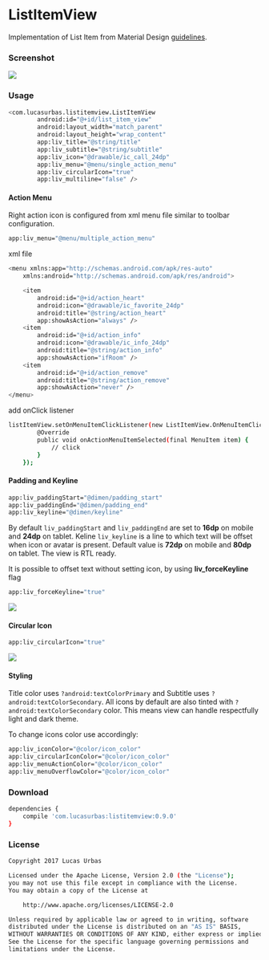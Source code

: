 # ListItemView
Implementation of List Item from Material Design [guidelines](https://material.io/guidelines/components/lists.html#lists-specs).

### Screenshot
![](https://github.com/lurbas/ListItemView/blob/master/readme/cover.png)

### Usage
```sh
<com.lucasurbas.listitemview.ListItemView
        android:id="@+id/list_item_view"
        android:layout_width="match_parent"
        android:layout_height="wrap_content"
        app:liv_title="@string/title"
        app:liv_subtitle="@string/subtitle"
        app:liv_icon="@drawable/ic_call_24dp"
        app:liv_menu="@menu/single_action_menu"
        app:liv_circularIcon="true"
        app:liv_multiline="false" />
```

#### Action Menu
Right action icon is configured from xml menu file similar to toolbar configuration.
```sh
app:liv_menu="@menu/multiple_action_menu"
```
xml file
```sh
<menu xmlns:app="http://schemas.android.com/apk/res-auto"
    xmlns:android="http://schemas.android.com/apk/res/android">

    <item
        android:id="@+id/action_heart"
        android:icon="@drawable/ic_favorite_24dp"
        android:title="@string/action_heart"
        app:showAsAction="always" />
    <item
        android:id="@+id/action_info"
        android:icon="@drawable/ic_info_24dp"
        android:title="@string/action_info"
        app:showAsAction="ifRoom" />
    <item
        android:id="@+id/action_remove"
        android:title="@string/action_remove"
        app:showAsAction="never" />
</menu>
```
add onClick listener
```sh
listItemView.setOnMenuItemClickListener(new ListItemView.OnMenuItemClickListener() {
        @Override
        public void onActionMenuItemSelected(final MenuItem item) {
            // click
        }
    });
```

#### Padding and Keyline
```sh
app:liv_paddingStart="@dimen/padding_start"
app:liv_paddingEnd="@dimen/padding_end"
app:liv_keyline="@dimen/keyline"
```
By default `liv_paddingStart` and `liv_paddingEnd` are set to **16dp** on mobile and **24dp** on tablet.
Keline `liv_keyline` is a line to which text will be offset when icon or avatar is present. Default value is **72dp** on mobile and **80dp** on tablet.
The view is RTL ready.

It is possible to offset text without setting icon, by using **liv_forceKeyline** flag
```sh
app:liv_forceKeyline="true"
```
![](https://github.com/lurbas/ListItemView/blob/master/readme/keyline.png)

#### Circular Icon
```sh
app:liv_circularIcon="true"
```
![](https://github.com/lurbas/ListItemView/blob/master/readme/circular_icon.png)

#### Styling

Title color uses `?android:textColorPrimary` and Subtitle uses `?android:textColorSecondary`. All icons by default are also tinted
with `?android:textColorSecondary` color. This means view can handle respectfully light and dark theme.

To change icons color use accordingly:
```sh
app:liv_iconColor="@color/icon_color"
app:liv_circularIconColor="@color/icon_color"
app:liv_menuActionColor="@color/icon_color"
app:liv_menuOverflowColor="@color/icon_color"
```

### Download
```sh
dependencies {
    compile 'com.lucasurbas:listitemview:0.9.0'
}
```

### License
```sh
Copyright 2017 Lucas Urbas

Licensed under the Apache License, Version 2.0 (the "License");
you may not use this file except in compliance with the License.
You may obtain a copy of the License at

    http://www.apache.org/licenses/LICENSE-2.0

Unless required by applicable law or agreed to in writing, software
distributed under the License is distributed on an "AS IS" BASIS,
WITHOUT WARRANTIES OR CONDITIONS OF ANY KIND, either express or implied.
See the License for the specific language governing permissions and
limitations under the License.
```
